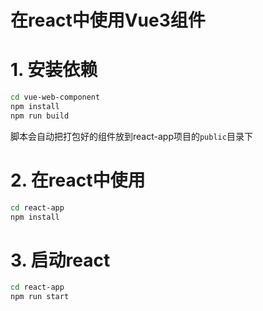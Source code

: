 # 在react中使用Vue3组件

# 1. 安装依赖
```bash
cd vue-web-component
npm install
npm run build
```
脚本会自动把打包好的组件放到react-app项目的`public`目录下
# 2. 在react中使用
```bash
cd react-app
npm install
```
# 3. 启动react
```bash
cd react-app
npm run start
```